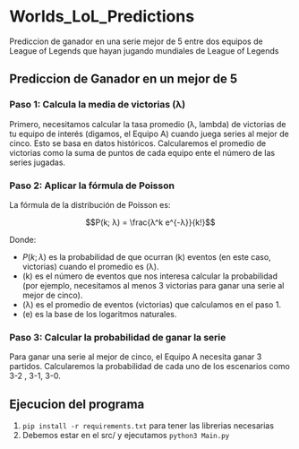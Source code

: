 # Worlds_LoL_Predictions
Prediccion de ganador en una serie mejor de 5 entre dos equipos de League of Legends que hayan jugando mundiales de League of Legends

## Prediccion de Ganador en un mejor de 5

### Paso 1: Calcula la media de victorias (λ)
Primero, necesitamos calcular la tasa promedio (λ, lambda) de victorias de tu equipo de interés (digamos, el Equipo A) cuando juega series al mejor de cinco. Esto se basa en datos históricos. Calcularemos el promedio de victorias como la suma de puntos de cada equipo ente el número de las series jugadas.


### Paso 2: Aplicar la fórmula de Poisson
La fórmula de la distribución de Poisson es:
```math
P(k; λ) = \frac{λ^k e^{-λ}}{k!}
```
Donde:
- $P(k; λ)$ es la probabilidad de que ocurran \(k\) eventos (en este caso, victorias) cuando el promedio es \(λ\).
- \(k\) es el número de eventos que nos interesa calcular la probabilidad (por ejemplo, necesitamos al menos 3 victorias para ganar una serie al mejor de cinco).
- \(λ\) es el promedio de eventos (victorias) que calculamos en el paso 1.
- \(e\) es la base de los logaritmos naturales.

### Paso 3: Calcular la probabilidad de ganar la serie
Para ganar una serie al mejor de cinco, el Equipo A necesita ganar  3 partidos. Calcularemos la probabilidad de cada uno de los escenarios como 3-2 , 3-1, 3-0.


## Ejecucion del programa
1. ```pip install -r requirements.txt``` para tener las librerias necesarias
2. Debemos estar en el src/ y ejecutamos ```python3 Main.py```
